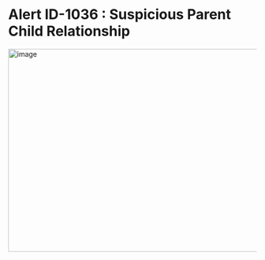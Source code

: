 # Alert ID-1036 : Suspicious Parent Child Relationship

<img width="1616" height="412" alt="image" src="https://github.com/user-attachments/assets/63094ec5-9b87-4da0-a54b-108894bc55ef" />

